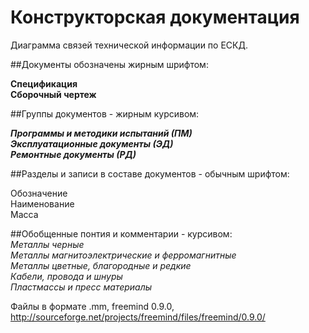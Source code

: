 ﻿# Конструкторская документация
  
  
  
Диаграмма связей технической информации по ЕСКД.  
  
  
  
##Документы обозначены жирным шрифтом:   
  
**Спецификация**  
**Сборочный чертеж**  
  
  
##Группы документов - жирным курсивом:  
  
***Программы и методики испытаний (ПМ)***  
***Эксплуатационные документы (ЭД)***  
***Ремонтные документы (РД)***  
  
    
##Разделы и записи в составе документов - обычным шрифтом:  
  
Обозначение  
Наименование  
Масса  
  
     
##Обобщенные понтия и комментарии - курсивом:  
*Металлы черные*  
*Металлы магнитоэлектрические и ферромагнитные*   
*Металлы цветные, благородные и редкие*  
*Кабели, провода и шнуры*  
*Пластмассы и пресс материалы*  
  
  
  

  


Файлы в формате .mm, freemind 0.9.0, http://sourceforge.net/projects/freemind/files/freemind/0.9.0/
